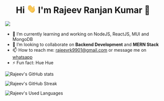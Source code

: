 
<h1 align="center">Hi <img src="https://raw.githubusercontent.com/ABSphreak/ABSphreak/master/gifs/Hi.gif" width="30px"> I'm Rajeev Ranjan Kumar 🥳</h1>

![](https://komarev.com/ghpvc/?username=rrk-sde)

- 🔭 I’m currently learning and working on NodeJS, ReactJS, MUI and MongoDB
- 👯 I’m looking to collaborate on **Backend Development** and **MERN Stack**
- 📫 How to reach me: rajeevrk9901@gmail.com or message me on [whatsapp](https://wa.me/918210787001)
- ⚡ Fun fact: Hue Hue

<!-- ![](https://github-readme-stats.vercel.app/api?username=rajeevrk9901&show_icons=true&theme=radical) -->

![Rajeev's GitHub stats](https://github-readme-stats.vercel.app/api?username=rrk-sde&theme=radical&show_icons=true&count_private=true&include_all_commits=true)

![Rajeev's GitHub Streak](https://github-readme-streak-stats.herokuapp.com?user=rrk-sde&theme=radical&date_format=M%20j%5B%2C%20Y%5D)

![Rajeev's Used Languages](https://github-readme-stats.vercel.app/api/top-langs/?username=rrk-sde&layout=compact&theme=tokyonight)
